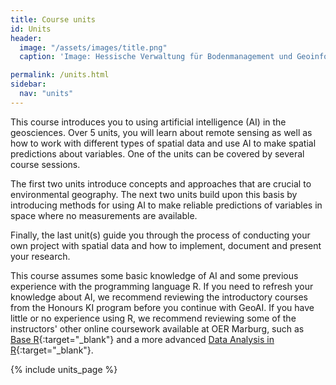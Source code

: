 ```yaml
---
title: Course units
id: Units
header:
  image: "/assets/images/title.png"
  caption: 'Image: Hessische Verwaltung für Bodenmanagement und Geoinformation'

permalink: /units.html
sidebar:
  nav: "units"
---
```


This course introduces you to using artificial intelligence (AI) in the geosciences. Over 5 units, you will learn about remote sensing as well as how to work with different types of spatial data and use AI to make spatial predictions about variables. One of the units can be covered by several course sessions.

The first two units introduce concepts and approaches that are crucial to environmental geography. The next two units build upon this basis by introducing methods for using AI to make reliable predictions of variables in space where no measurements are available. 

Finally, the last unit(s) guide you through the process of conducting your own project with spatial data and how to implement, document and present your research.

This course assumes some basic knowledge of AI and some previous experience with the programming language R. If you need to refresh your knowledge about AI, we recommend reviewing the introductory courses from the Honours KI program before you continue with GeoAI. If you have little or no experience using R, we recommend reviewing some of the instructors' other online coursework available at OER Marburg, such as [Base R](https://geomoer.github.io/moer-base-r/){:target="_blank"} and a more advanced [Data Analysis in R](https://geomoer.github.io/moer-mpg-data-analysis/){:target="_blank"}.

{% include units_page %}
